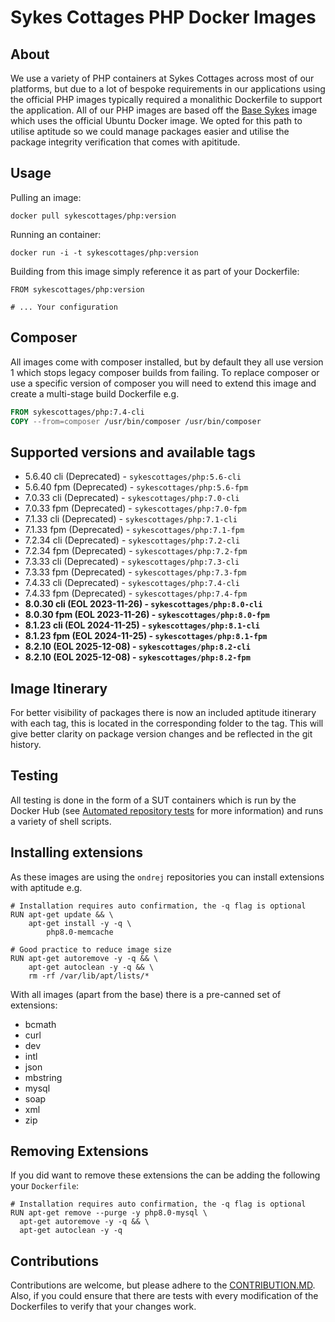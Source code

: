 # Sykes Cottages PHP Docker Images

## About

We use a variety of PHP containers at Sykes Cottages across most of our platforms, but due to a lot of bespoke requirements in our applications using the official PHP images typically required a monalithic Dockerfile to support the application.
All of our PHP images are based off the [Base Sykes](https://github.com/SykesCottages/docker-base) image which uses the official Ubuntu Docker image.
We opted for this path to utilise aptitude so we could manage packages easier and utilise the package integrity verification that comes with apititude.

## Usage

Pulling an image:
```
docker pull sykescottages/php:version
```

Running an container:
```
docker run -i -t sykescottages/php:version
```

Building from this image simply reference it as part of your Dockerfile:

```
FROM sykescottages/php:version

# ... Your configuration
```

## Composer

All images come with composer installed, but by default they all use version 1 which stops legacy composer builds from failing. 
To replace composer or use a specific version of composer you will need to extend this image and create a multi-stage build Dockerfile e.g. 

```dockerfile
FROM sykescottages/php:7.4-cli
COPY --from=composer /usr/bin/composer /usr/bin/composer
```

## Supported versions and available tags
- 5.6.40 cli (Deprecated) - `sykescottages/php:5.6-cli`
- 5.6.40 fpm (Deprecated) - `sykescottages/php:5.6-fpm`
- 7.0.33 cli (Deprecated) - `sykescottages/php:7.0-cli`
- 7.0.33 fpm (Deprecated) - `sykescottages/php:7.0-fpm`
- 7.1.33 cli (Deprecated) - `sykescottages/php:7.1-cli`
- 7.1.33 fpm (Deprecated) - `sykescottages/php:7.1-fpm`
- 7.2.34 cli (Deprecated) - `sykescottages/php:7.2-cli`
- 7.2.34 fpm (Deprecated) - `sykescottages/php:7.2-fpm`
- 7.3.33 cli (Deprecated) - `sykescottages/php:7.3-cli`
- 7.3.33 fpm (Deprecated) - `sykescottages/php:7.3-fpm`
- 7.4.33 cli (Deprecated) - `sykescottages/php:7.4-cli`
- 7.4.33 fpm (Deprecated) - `sykescottages/php:7.4-fpm`
- **8.0.30 cli (EOL 2023-11-26) - `sykescottages/php:8.0-cli`**
- **8.0.30 fpm (EOL 2023-11-26) - `sykescottages/php:8.0-fpm`**
- **8.1.23 cli (EOL 2024-11-25) - `sykescottages/php:8.1-cli`**
- **8.1.23 fpm (EOL 2024-11-25) - `sykescottages/php:8.1-fpm`**
- **8.2.10 (EOL 2025-12-08) - `sykescottages/php:8.2-cli`**
- **8.2.10 (EOL 2025-12-08) - `sykescottages/php:8.2-fpm`**

## Image Itinerary

For better visibility of packages there is now an included aptitude itinerary with each tag, this is located in the corresponding folder to the tag.
This will give better clarity on package version changes and be reflected in the git history.

## Testing

All testing is done in the form of a SUT containers which is run by the Docker Hub (see [Automated repository tests](https://docs.docker.com/docker-hub/builds/automated-testing/) for more information) and runs a variety of shell scripts.

## Installing extensions

As these images are using the `ondrej` repositories you can install extensions with aptitude e.g.

```shell script
# Installation requires auto confirmation, the -q flag is optional
RUN apt-get update && \
    apt-get install -y -q \
        php8.0-memcache

# Good practice to reduce image size
RUN apt-get autoremove -y -q && \
    apt-get autoclean -y -q && \
    rm -rf /var/lib/apt/lists/*
```

With all images (apart from the base) there is a pre-canned set of extensions:
- bcmath
- curl
- dev
- intl
- json
- mbstring
- mysql
- soap
- xml
- zip

## Removing Extensions

If you did want to remove these extensions the can be adding the following your `Dockerfile`:
```shell script
# Installation requires auto confirmation, the -q flag is optional
RUN apt-get remove --purge -y php8.0-mysql \
  apt-get autoremove -y -q && \
  apt-get autoclean -y -q
```

## Contributions

Contributions are welcome, but please adhere to the [CONTRIBUTION.MD](https://github.com/SykesCottages/docker-php/blob/master/CONTRIBUTION.MD). Also, if you could ensure that there are tests with every modification of the Dockerfiles to verify that your changes work.
